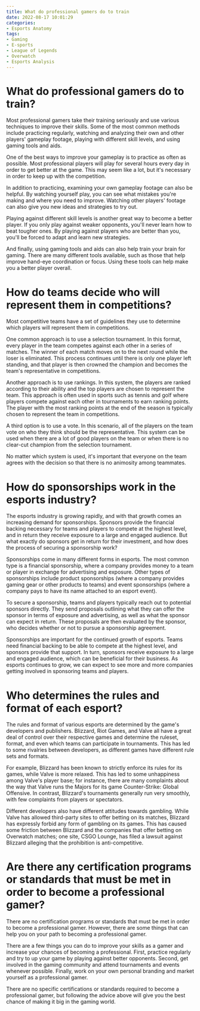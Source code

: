 ```yaml
---
title: What do professional gamers do to train 
date: 2022-08-17 10:01:29
categories:
- Esports Anatomy
tags:
- Gaming
- E-sports
- League of Legends
- Overwatch
- Esports Analysis
---
```



#  What do professional gamers do to train? 

Most professional gamers take their training seriously and use various techniques to improve their skills. Some of the most common methods include practicing regularly, watching and analyzing their own and other players' gameplay footage, playing with different skill levels, and using gaming tools and aids. 

One of the best ways to improve your gameplay is to practice as often as possible. Most professional players will play for several hours every day in order to get better at the game. This may seem like a lot, but it's necessary in order to keep up with the competition. 

In addition to practicing, examining your own gameplay footage can also be helpful. By watching yourself play, you can see what mistakes you're making and where you need to improve. Watching other players' footage can also give you new ideas and strategies to try out. 

Playing against different skill levels is another great way to become a better player. If you only play against weaker opponents, you'll never learn how to beat tougher ones. By playing against players who are better than you, you'll be forced to adapt and learn new strategies. 

And finally, using gaming tools and aids can also help train your brain for gaming. There are many different tools available, such as those that help improve hand-eye coordination or focus. Using these tools can help make you a better player overall.

#  How do teams decide who will represent them in competitions? 

Most competitive teams have a set of guidelines they use to determine which players will represent them in competitions. 

One common approach is to use a selection tournament. In this format, every player in the team competes against each other in a series of matches. The winner of each match moves on to the next round while the loser is eliminated. This process continues until there is only one player left standing, and that player is then crowned the champion and becomes the team's representative in competitions. 

Another approach is to use rankings. In this system, the players are ranked according to their ability and the top players are chosen to represent the team. This approach is often used in sports such as tennis and golf where players compete against each other in tournaments to earn ranking points. The player with the most ranking points at the end of the season is typically chosen to represent the team in competitions. 

A third option is to use a vote. In this scenario, all of the players on the team vote on who they think should be the representative. This system can be used when there are a lot of good players on the team or when there is no clear-cut champion from the selection tournament. 

No matter which system is used, it's important that everyone on the team agrees with the decision so that there is no animosity among teammates.

#  How do sponsorships work in the esports industry? 

The esports industry is growing rapidly, and with that growth comes an increasing demand for sponsorships. Sponsors provide the financial backing necessary for teams and players to compete at the highest level, and in return they receive exposure to a large and engaged audience. But what exactly do sponsors get in return for their investment, and how does the process of securing a sponsorship work?

Sponsorships come in many different forms in esports. The most common type is a financial sponsorship, where a company provides money to a team or player in exchange for advertising and exposure. Other types of sponsorships include product sponsorships (where a company provides gaming gear or other products to teams) and event sponsorships (where a company pays to have its name attached to an esport event).

To secure a sponsorship, teams and players typically reach out to potential sponsors directly. They send proposals outlining what they can offer the sponsor in terms of exposure and advertising, as well as what the sponsor can expect in return. These proposals are then evaluated by the sponsor, who decides whether or not to pursue a sponsorship agreement.

Sponsorships are important for the continued growth of esports. Teams need financial backing to be able to compete at the highest level, and sponsors provide that support. In turn, sponsors receive exposure to a large and engaged audience, which can be beneficial for their business. As esports continues to grow, we can expect to see more and more companies getting involved in sponsoring teams and players.

#  Who determines the rules and format of each esport? 

The rules and format of various esports are determined by the game's developers and publishers. Blizzard, Riot Games, and Valve all have a great deal of control over their respective games and determine the ruleset, format, and even which teams can participate in tournaments. This has led to some rivalries between developers, as different games have different rule sets and formats.

For example, Blizzard has been known to strictly enforce its rules for its games, while Valve is more relaxed. This has led to some unhappiness among Valve's player base; for instance, there are many complaints about the way that Valve runs the Majors for its game Counter-Strike: Global Offensive. In contrast, Blizzard's tournaments generally run very smoothly, with few complaints from players or spectators. 

Different developers also have different attitudes towards gambling. While Valve has allowed third-party sites to offer betting on its matches, Blizzard has expressly forbid any form of gambling on its games. This has caused some friction between Blizzard and the companies that offer betting on Overwatch matches; one site, CSGO Lounge, has filed a lawsuit against Blizzard alleging that the prohibition is anti-competitive.

#  Are there any certification programs or standards that must be met in order to become a professional gamer?

There are no certification programs or standards that must be met in order to become a professional gamer. However, there are some things that can help you on your path to becoming a professional gamer.

There are a few things you can do to improve your skills as a gamer and increase your chances of becoming a professional. First, practice regularly and try to up your game by playing against better opponents. Second, get involved in the gaming community and attend tournaments and events whenever possible. Finally, work on your own personal branding and market yourself as a professional gamer.

There are no specific certifications or standards required to become a professional gamer, but following the advice above will give you the best chance of making it big in the gaming world.